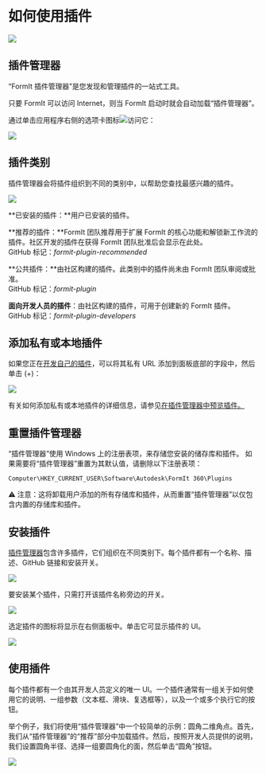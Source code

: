 # 如何使用插件

![](<../.gitbook/assets/g3 (1).gif>)

## 插件管理器

“FormIt 插件管理器”是您发现和管理插件的一站式工具。

只要 FormIt 可以访问 Internet，则当 FormIt 启动时就会自动加载“插件管理器”。

通过单击应用程序右侧的选项卡图标![](https://formit3d.github.io/FormItExamplePlugins/docs/images/PluginManagerTab.PNG)访问它：

![](../.gitbook/assets/c1.PNG)

## 插件类别

插件管理器会将插件组织到不同的类别中，以帮助您查找最感兴趣的插件。

![](../.gitbook/assets/d16.png)

**已安装的插件：**用户已安装的插件。&#x20;

**推荐的插件：**FormIt 团队推荐用于扩展 FormIt 的核心功能和解锁新工作流的插件。社区开发的插件在获得 FormIt 团队批准后会显示在此处。\
GitHub 标记：_formit-plugin-recommended_

**公共插件：**由社区构建的插件。此类别中的插件尚未由 FormIt 团队审阅或批准。\
GitHub 标记：_formit-plugin_

**面向开发人员的插件**：由社区构建的插件，可用于创建新的 FormIt 插件。\
GitHub 标记：_formit-plugin-developers_

## 添加私有或本地插件

如果您正在[开发自己的插件](how-to-develop-plugins/)，可以将其私有 URL 添加到面板底部的字段中，然后单击 (+)：

![](../.gitbook/assets/d4.PNG)

有关如何添加私有或本地插件的详细信息，请参见[在插件管理器中预览插件。](how-to-develop-plugins/advanced-development/previewing-a-plugin-in-the-plugin-manager.md)

## 重置插件管理器

“插件管理器”使用 Windows 上的注册表项，来存储您安装的储存库和插件。 如果需要将“插件管理器”重置为其默认值，请删除以下注册表项：

`Computer\HKEY_CURRENT_USER\Software\Autodesk\FormIt 360\Plugins`

⚠️ 注意：这将卸载用户添加的所有存储库和插件，从而重置“插件管理器”以仅包含内置的存储库和插件。

## 安装插件

[插件管理器](how-to-use-plug-ins.md#plugin-manager)包含许多插件，它们组织在不同类别下。每个插件都有一个名称、描述、GitHub 链接和安装开关。&#x20;

![](../.gitbook/assets/d5.PNG)

要安装某个插件，只需打开该插件名称旁边的开关。&#x20;

![](../.gitbook/assets/d6.png)

选定插件的图标将显示在右侧面板中。单击它可显示插件的 UI。

![](../.gitbook/assets/d7.PNG)

## 使用插件

每个插件都有一个由其开发人员定义的唯一 UI。一个插件通常有一组关于如何使用它的说明、一组参数（文本框、滑块、复选框等），以及一个或多个执行它的按钮。

举个例子，我们将使用“插件管理器”中一个较简单的示例：圆角二维角点。首先，我们从“插件管理器”的“推荐”部分中加载插件。然后，按照开发人员提供的说明，我们设置圆角半径、选择一组要圆角化的面，然后单击“圆角”按钮。

![](../.gitbook/assets/g4.gif)

##

